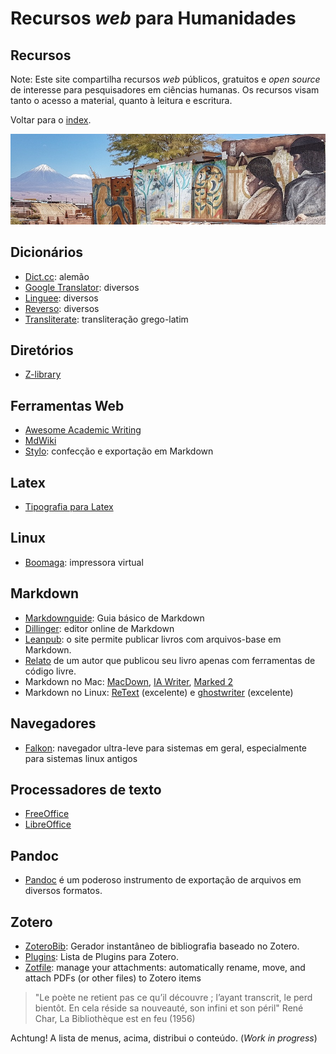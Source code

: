 <meta name="citation_title" content="Askemata: referências em ciências humanas">
<meta name="citation_author" content="Miotto, M.">
<meta name="citation_date" content="2021/09/01">
<meta name="citation_journal_title" content="(site web)">
<meta name="citation_volume" content="0">
<meta name="citation_issue" content="20">
<meta name="citation_firstpage" content="0">
<meta name="citation_pdf_url" content="https://askemata.github.io/recursos1/">

Recursos *web* para Humanidades
========================



Recursos
--------


Note: Este site compartilha recursos *web* públicos, gratuitos e *open source* de interesse para pesquisadores em ciências humanas.  Os recursos visam tanto o acesso a material, quanto à leitura e escritura.

Voltar para o [index](https://askemata.github.io).


![](pueblos.jpeg)



Dicionários 
----- 

- [Dict.cc](https://www.dict.cc/): alemão
- [Google Translator](https://translate.google.com/): diversos
- [Linguee](https://www.linguee.com/): diversos
- [Reverso](https://woerterbuch.reverso.net/deutsch-definition/): diversos
- [Transliterate](http://transliterate.com/): transliteração grego-latim


Diretórios 
----- 

- [Z-library](https://z-lib.org/) 


Ferramentas Web 
----- 

- [Awesome Academic Writing](https://maehr.github.io/awesome-academic-writing/) 
- [MdWiki](http://dynalon.github.io/mdwiki/#!index.md) 
- [Stylo](https://stylo.huma-num.fr): confecção e exportação em Markdown

Latex
----- 

- [Tipografia para Latex](https://tex.stackexchange.com/questions/1319/showcase-of-beautiful-typography-done-in-tex-friends) 

Linux 
----- 

- [Boomaga](http://www.boomaga.org/download/): impressora virtual

Markdown 
----- 

- [Markdownguide](https://www.markdownguide.org/getting-started/): Guia básico de Markdown
- [Dillinger](https://dillinger.io/): editor online de Markdown
- [Leanpub](https://leanpub.com/create/book): o site permite publicar livros com arquivos-base em Markdown.
- [Relato](https://medium.com/techspiration-ideas-making-it-happen/how-i-wrote-and-published-my-novel-using-only-open-source-tools-5cdfbd7c00ca) de um autor que publicou seu livro apenas com ferramentas de código livre.
- Markdown no Mac: [MacDown](https://www.markdownguide.org/tools/macdown/), [IA Writer](https://www.markdownguide.org/tools/ia-writer/), [Marked 2](https://www.markdownguide.org/tools/marked-2/)
- Markdown no Linux: [ReText](https://github.com/retext-project/retext) (excelente) e [ghostwriter](https://wereturtle.github.io/ghostwriter/) (excelente)

Navegadores
----- 

- [Falkon](https://userbase.kde.org/Falkon): navegador ultra-leve para sistemas em geral, especialmente para sistemas linux antigos



Processadores de texto 
----- 

- [FreeOffice](https://www.freeoffice.com/pt/) 
- [LibreOffice](https://pt-br.libreoffice.org/) 

## Pandoc
- [Pandoc](https://pandoc.org/installing.html) é um poderoso instrumento de exportação de arquivos em diversos formatos.


Zotero 
----- 

- [ZoteroBib](https://zbib.org): Gerador instantâneo de bibliografia baseado no Zotero. 
- [Plugins](https://www.zotero.org/support/plugins): Lista de Plugins para Zotero.
- [Zotfile](http://zotfile.com/): manage your attachments: automatically rename, move, and attach PDFs (or other files) to Zotero items


> "Le poète ne retient pas ce qu’il découvre ; l’ayant transcrit, le perd bientôt. En cela réside sa nouveauté, son infini et son péril"
> René Char, La Bibliothèque est en feu (1956)

Achtung! A lista de menus, acima, distribui o conteúdo. (*Work in progress*)

